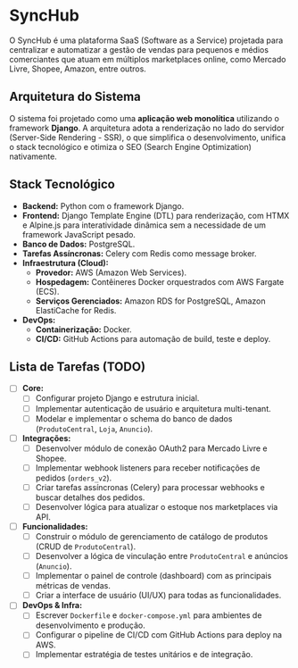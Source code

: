 # SyncHub

O SyncHub é uma plataforma SaaS (Software as a Service) projetada para centralizar e automatizar a gestão de vendas para pequenos e médios comerciantes que atuam em múltiplos marketplaces online, como Mercado Livre, Shopee, Amazon, entre outros.

## Arquitetura do Sistema

O sistema foi projetado como uma **aplicação web monolítica** utilizando o framework **Django**. A arquitetura adota a renderização no lado do servidor (Server-Side Rendering - SSR), o que simplifica o desenvolvimento, unifica o stack tecnológico e otimiza o SEO (Search Engine Optimization) nativamente.

## Stack Tecnológico

- **Backend:** Python com o framework Django.
- **Frontend:** Django Template Engine (DTL) para renderização, com HTMX e Alpine.js para interatividade dinâmica sem a necessidade de um framework JavaScript pesado.
- **Banco de Dados:** PostgreSQL.
- **Tarefas Assíncronas:** Celery com Redis como message broker.
- **Infraestrutura (Cloud):**
    - **Provedor:** AWS (Amazon Web Services).
    - **Hospedagem:** Contêineres Docker orquestrados com AWS Fargate (ECS).
    - **Serviços Gerenciados:** Amazon RDS for PostgreSQL, Amazon ElastiCache for Redis.
- **DevOps:**
    - **Containerização:** Docker.
    - **CI/CD:** GitHub Actions para automação de build, teste e deploy.

## Lista de Tarefas (TODO)

- [ ] **Core:**
    - [ ] Configurar projeto Django e estrutura inicial.
    - [ ] Implementar autenticação de usuário e arquitetura multi-tenant.
    - [ ] Modelar e implementar o schema do banco de dados (`ProdutoCentral`, `Loja`, `Anuncio`).
- [ ] **Integrações:**
    - [ ] Desenvolver módulo de conexão OAuth2 para Mercado Livre e Shopee.
    - [ ] Implementar webhook listeners para receber notificações de pedidos (`orders_v2`).
    - [ ] Criar tarefas assíncronas (Celery) para processar webhooks e buscar detalhes dos pedidos.
    - [ ] Desenvolver lógica para atualizar o estoque nos marketplaces via API.
- [ ] **Funcionalidades:**
    - [ ] Construir o módulo de gerenciamento de catálogo de produtos (CRUD de `ProdutoCentral`).
    - [ ] Desenvolver a lógica de vinculação entre `ProdutoCentral` e anúncios (`Anuncio`).
    - [ ] Implementar o painel de controle (dashboard) com as principais métricas de vendas.
    - [ ] Criar a interface de usuário (UI/UX) para todas as funcionalidades.
- [ ] **DevOps & Infra:**
    - [ ] Escrever `Dockerfile` e `docker-compose.yml` para ambientes de desenvolvimento e produção.
    - [ ] Configurar o pipeline de CI/CD com GitHub Actions para deploy na AWS.
    - [ ] Implementar estratégia de testes unitários e de integração.
